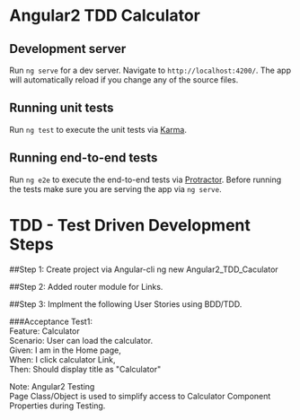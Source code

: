 # Angular2 TDD Calculator


## Development server
Run `ng serve` for a dev server. Navigate to `http://localhost:4200/`. The app will automatically reload if you change any of the source files.

## Running unit tests

Run `ng test` to execute the unit tests via [Karma](https://karma-runner.github.io).

## Running end-to-end tests

Run `ng e2e` to execute the end-to-end tests via [Protractor](http://www.protractortest.org/). 
Before running the tests make sure you are serving the app via `ng serve`.

# TDD - Test Driven Development Steps

##Step 1: Create project via Angular-cli 
 ng new Angular2_TDD_Caculator
 
 
##Step 2: Added router module for Links.

##Step 3: Implment the following User Stories using BDD/TDD.

###Acceptance Test1:   
Feature: Calculator  
Scenario: User can load the calculator.  
Given: I am in the Home page,  
When: I click calculator Link,  
Then: Should display title as "Calculator"    

Note: Angular2 Testing  
Page Class/Object is used to simplify access to Calculator Component Properties during Testing.  

